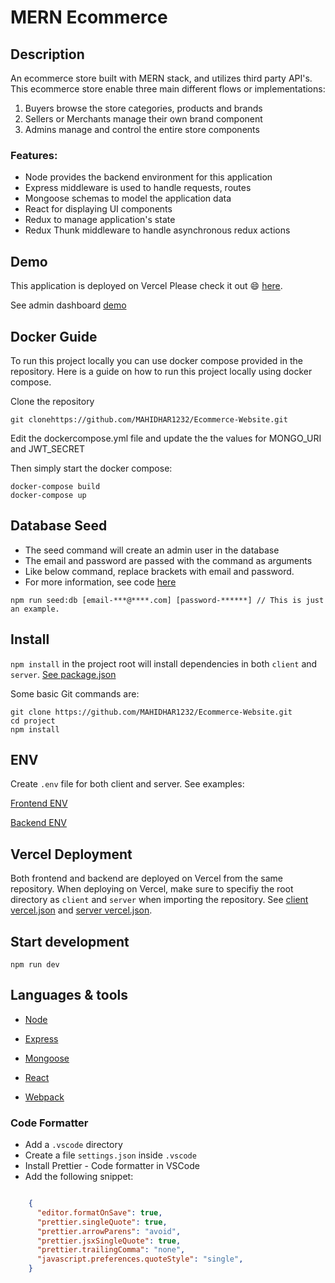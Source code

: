 # MERN Ecommerce

## Description

An ecommerce store built with MERN stack, and utilizes third party API's. This ecommerce store enable three main different flows or implementations:

1. Buyers browse the store categories, products and brands
2. Sellers or Merchants manage their own brand component
3. Admins manage and control the entire store components 

### Features:

  * Node provides the backend environment for this application
  * Express middleware is used to handle requests, routes
  * Mongoose schemas to model the application data
  * React for displaying UI components
  * Redux to manage application's state
  * Redux Thunk middleware to handle asynchronous redux actions

## Demo

This application is deployed on Vercel Please check it out :smile: [here](https://mern-store-gold.vercel.app).

See admin dashboard [demo](https://mernstore-bucket.s3.us-east-2.amazonaws.com/admin.mp4)

## Docker Guide

To run this project locally you can use docker compose provided in the repository. Here is a guide on how to run this project locally using docker compose.

Clone the repository
```
git clonehttps://github.com/MAHIDHAR1232/Ecommerce-Website.git
```

Edit the dockercompose.yml file and update the the values for MONGO_URI and JWT_SECRET

Then simply start the docker compose:

```
docker-compose build
docker-compose up
```

## Database Seed

* The seed command will create an admin user in the database
* The email and password are passed with the command as arguments
* Like below command, replace brackets with email and password. 
* For more information, see code [here](server/utils/seed.js)

```
npm run seed:db [email-***@****.com] [password-******] // This is just an example.
```

## Install

`npm install` in the project root will install dependencies in both `client` and `server`. [See package.json](package.json)

Some basic Git commands are:

```
git clone https://github.com/MAHIDHAR1232/Ecommerce-Website.git
cd project
npm install
```

## ENV

Create `.env` file for both client and server. See examples:

[Frontend ENV](client/.env.example)

[Backend ENV](server/.env.example)


## Vercel Deployment

Both frontend and backend are deployed on Vercel from the same repository. When deploying on Vercel, make sure to specifiy the root directory as `client` and `server` when importing the repository. See [client vercel.json](client/vercel.json) and [server vercel.json](server/vercel.json).

## Start development

```
npm run dev
```

## Languages & tools

- [Node](https://nodejs.org/en/)

- [Express](https://expressjs.com/)

- [Mongoose](https://mongoosejs.com/)

- [React](https://reactjs.org/)

- [Webpack](https://webpack.js.org/)


### Code Formatter

- Add a `.vscode` directory
- Create a file `settings.json` inside `.vscode`
- Install Prettier - Code formatter in VSCode
- Add the following snippet:  

```json

    {
      "editor.formatOnSave": true,
      "prettier.singleQuote": true,
      "prettier.arrowParens": "avoid",
      "prettier.jsxSingleQuote": true,
      "prettier.trailingComma": "none",
      "javascript.preferences.quoteStyle": "single",
    }

```

